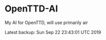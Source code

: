 # OpenTTD-AI
My AI for OpenTTD, will use primarily air

Latest backup: Sun Sep 22 23:43:01 UTC 2019
